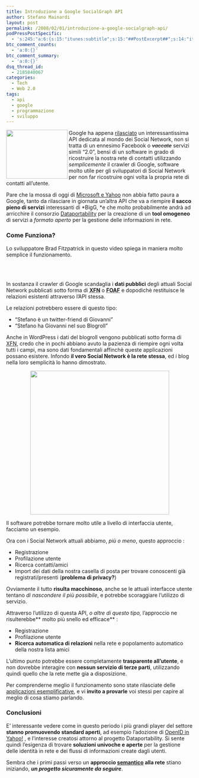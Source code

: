 ```yaml
---
title: Introduzione a Google SocialGraph API
author: Stefano Mainardi
layout: post
permalink: /2008/02/01/introduzione-a-google-socialgraph-api/
podPressPostSpecific:
  - 's:245:"a:6:{s:15:"itunes:subtitle";s:15:"##PostExcerpt##";s:14:"itunes:summary";s:15:"##PostExcerpt##";s:15:"itunes:keywords";s:17:"##WordPressCats##";s:13:"itunes:author";s:10:"##Global##";s:15:"itunes:explicit";s:2:"No";s:12:"itunes:block";s:2:"No";}";'
btc_comment_counts:
  - 'a:0:{}'
btc_comment_summary:
  - 'a:0:{}'
dsq_thread_id:
  - 2185840067
categories:
  - Tech
  - Web 2.0
tags:
  - api
  - google
  - programmazione
  - sviluppo
---
```

<img src="http://www.stefanomainardi.com/wp-content/uploads/Varie/google_rubrica.png" align="left" height="132" width="166" />Google ha appena [rilasciato][1] un interessantissima API dedicata al mondo dei Social Network, non si tratta di un ennesimo Facebook o *<strike>vaccate</strike>* servizi simili &#8220;2.0&#8221;, bensì di un software in grado di ricostruire la nostra rete di contatti utilizzando *semplicemente* il crawler di Google, software molto utile per gli sviluppatori di Social Network per non far ricostruire ogni volta la propria rete di contatti all&#8217;utente.

Pare che la mossa di oggi di <a href="http://mashable.com/2008/02/01/microsoft-wants-to-acquire-yahoo-for-446-billion/" target="_blank">Microsoft e Yahoo</a> non abbia fatto paura a Google, tanto da rilasciare in giornata un&#8217;altra API che va a riempire **il sacco pieno di servizi** interessanti di *BigG, *e che molto probabilmente andrà ad arricchire il consorzio <a href="http://dataportability.org/" target="_blank">Dataportability</a> per la creazione di un **tool omogeneo** di servizi a *formato aperto* per la gestione delle informazioni in rete.

<!--more-->

### Come Funziona?

Lo sviluppatore Brad Fitzpatrick in questo video spiega in maniera molto semplice il funzionamento.  
<center>
  <br /> <br />
</center>

  
In sostanza il crawler di Google scandaglia i **dati pubblici** degli attuali Social Network pubblicati sotto forma di <acronym title="XHTML Friends Network"><strong>XFN</strong></acronym> o <acronym title="Friend of a friend"><strong>FOAF</strong></acronym> e dopodichè restituisce le relazioni esistenti attraverso l&#8217;API stessa.

Le relazioni potrebbero essere di questo tipo:

*   &#8220;Stefano è un twitter-friend di Giovanni&#8221;
*   &#8220;Stefano ha Giovanni nel suo Blogroll&#8221;

Anche in WordPress i dati del blogroll vengono pubblicati sotto forma di [XFN][2], credo che in pochi abbiano avuto la pazienza di riempire ogni volta tutti i campi, ma sono dati fondamentali affinchè queste applicazioni possano esistere. Infondo **il vero Social Network è la rete stessa**, ed i blog nella loro semplicità lo hanno dimostrato.

<p style="text-align: center">
  <img src="http://code.google.com/apis/socialgraph/images/the-web.png" height="389" width="375" />
</p>

Il software potrebbe tornare molto utile a livello di interfaccia utente, facciamo un esempio.

Ora con i Social Network attuali abbiamo, *più o meno*, questo approccio :

*   Registrazione
*   Profilazione utente
*   Ricerca contatti/amici
*   Import dei dati della nostra casella di posta per trovare conoscenti già registrati/presenti (**problema di privacy?**)

Ovviamente il tutto **risulta macchinoso**, anche se le attuali interfacce utente tentano *di nascondere il più possibile*, e potrebbe scoraggiare l&#8217;utilizzo di servizio.

Attraverso l&#8217;utilizzo di questa API, *o altre di questo tipo,* l&#8217;approccio ne risulterebbe** molto più snello ed efficace** :

*   Registrazione
*   Profilazione utente
*   **Ricerca automatica di relazioni** nella rete e popolamento automatico della nostra lista amici

L&#8217;ultimo punto potrebbe essere completamente **trasparente all&#8217;utente**, e non dovrebbe interagire con **nessun servizio di terze parti**, utilizzando quindi quello che la rete mette gia a disposizione.

Per comprenderne meglio il funzionamento sono state rilasciate delle <a href="http://code.google.com/apis/socialgraph/docs/examples.html" target="_blank">applicazioni esemplificative</a>, e vi **invito a provarle** voi stessi per capire al meglio di cosa stiamo parlando.

### Conclusioni

E&#8217; interessante vedere come in questo periodo i più grandi player del settore **stanno promuovendo standard aperti**, ad esempio l&#8217;adozione di [OpenID in Yahoo!][3] , e l&#8217;interesse creatosi attorno al progetto Dataportability. Si sente quindi l&#8217;esigenza di trovare **soluzioni univoche e aperte** per la gestione delle identità in rete e dei flussi di informazioni create dagli utenti.

Sembra che i primi passi verso un **approccio <a href="http://it.wikipedia.org/wiki/Web_3.0#La_realizzazione_del_Web_semantico_e_del_SOA" target="_blank">semantico</a> alla rete** stiano iniziando, ***un progetto sicuramente da seguire***.

 [1]: http://google-code-updates.blogspot.com/2008/02/urls-are-people-too.html
 [2]: http://gmpg.org/xfn/
 [3]: http://openid.yahoo.com/